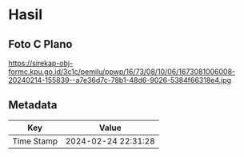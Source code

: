 # Hasil

## Foto C Plano

https://sirekap-obj-formc.kpu.go.id/3c1c/pemilu/ppwp/16/73/08/10/06/1673081006008-20240214-155839--a7e36d7c-78b1-48d6-9026-5384f66318e4.jpg


## Metadata

| Key        | Value               |
| ---------- | ------------------- |
| Time Stamp | 2024-02-24 22:31:28 |



